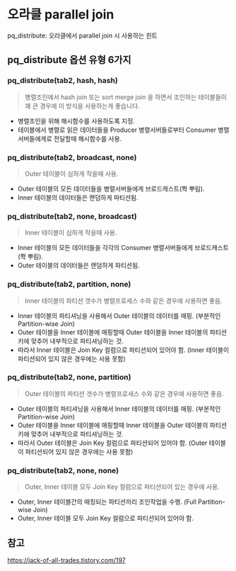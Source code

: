 # 오라클 parallel join
pq_distribute: 오라클에서 parallel join 시 사용하는 힌트 

## pq_distribute 옵션 유형 6가지

### pq_distribute(tab2, hash, hash)
> 병렬조인에서 hash join 또는 sort merge join 을 하면서 조인하는 테이블들이 꽤 큰 경우에 이 방식을 사용하는게 좋습니다.
- 병렬조인을 위해 해시함수를 사용하도록 지정.
- 테이블에서 병렬로 읽은 데이터들을 Producer 병렬서버들로부터 Consumer 병렬서버들에게로 전달할때 해시함수를 사용.

### pq_distribute(tab2, broadcast, none)
> Outer 테이블이 심하게 작을때 사용.
- Outer 테이블의 모든 데이터들을 병렬서버들에게 브로드캐스트(쫙 뿌림).
- Inner 테이블의 데이터들은 랜덤하게 파티션됨.

### pq_distribute(tab2, none, broadcast)
> Inner 테이블이 심하게 작을때 사용.
- Inner 테이블의 모든 데이터들을 각각의 Consumer 병렬서버들에게 브로드캐스트(쫙 뿌림).
- Outer 테이블의 데이터들은 랜덤하게 파티션됨.

### pq_distribute(tab2, partition, none)
> Inner 테이블의 파티션 갯수가 병렬프로세스 수와 같은 경우에 사용하면 좋음.
- Inner 테이블의 파티셔닝을 사용해서 Outer 테이블의 데이터를 매핑. (부분적인 Partition-wise Join)
- Outer 테이블을 Inner 테이블에 매핑할때 Outer 테이블을 Inner 테이블의 파티션키에 맞추어 내부적으로 파티셔닝하는 것.
- 따라서 Inner 테이블은 Join Key 컬럼으로 파티션되어 있어야 함. (Inner 테이블이 파티션되어 있지 않은 경우에는 사용 못함)

### pq_distribute(tab2, none, partition)
> Outer 테이블의 파티션 갯수가 병렬프로세스 수와 같은 경우에 사용하면 좋음.
- Outer 테이블의 파티셔닝을 사용해서 Inner 테이블의 데이터를 매핑. (부분적인 Partition-wise Join)
- Outer 테이블을 Inner 테이블에 매핑할때 Inner 테이블을 Outer 테이블의 파티션키에 맞추어 내부적으로 파티셔닝하는 것.
- 따라서 Outer 테이블은 Join Key 컬럼으로 파티션되어 있어야 함. (Outer 테이블이 파티션되어 있지 않은 경우에는 사용 못함)

### pq_distribute(tab2, none, none)
> Outer, Inner 테이블 모두 Join Key 컬럼으로 파티션되어 있는 경우에 사용.
- Outer, Inner 테이블간의 매칭되는 파티션끼리 조인작업을 수행. (Full Partition-wise Join)
- Outer, Inner 테이블 모두 Join Key 컬럼으로 파티션되어 있어야 함. 

## 참고
https://jack-of-all-trades.tistory.com/197
